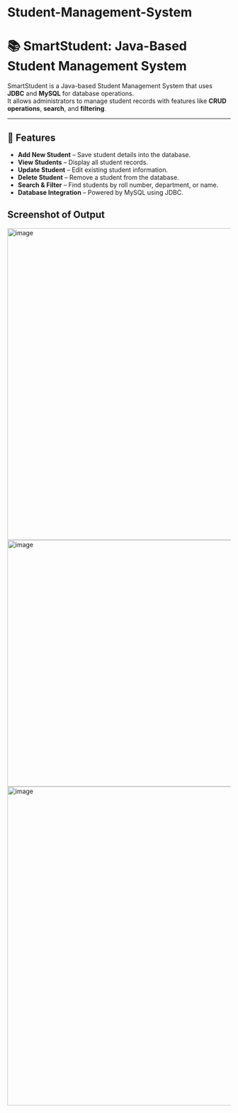 # Student-Management-System
# 📚 SmartStudent: Java-Based Student Management System

SmartStudent is a Java-based Student Management System that uses **JDBC** and **MySQL** for database operations.  
It allows administrators to manage student records with features like **CRUD operations**, **search**, and **filtering**.

---

## 🚀 Features
- **Add New Student** – Save student details into the database.
- **View Students** – Display all student records.
- **Update Student** – Edit existing student information.
- **Delete Student** – Remove a student from the database.
- **Search & Filter** – Find students by roll number, department, or name.
- **Database Integration** – Powered by MySQL using JDBC.

## Screenshot of Output
<img width="1354" height="702" alt="image" src="https://github.com/user-attachments/assets/7a6b0a81-cda7-4da0-8cbc-95945f4bf022" />

<img width="1193" height="555" alt="image" src="https://github.com/user-attachments/assets/e73c5681-f587-4ae8-a7b0-d6e58935494d" />

<img width="1324" height="718" alt="image" src="https://github.com/user-attachments/assets/9d30db15-c5b1-45a1-a959-21b3c6681249" />
